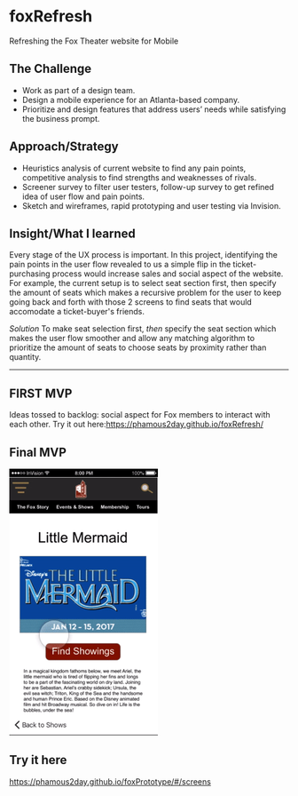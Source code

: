 # foxRefresh
Refreshing the Fox Theater website for Mobile


## The Challenge

* Work as part of a design team. 
* Design a mobile experience for an Atlanta-based company. 
* Prioritize and design features that address users’ needs while satisfying the business prompt.  

## Approach/Strategy
* Heuristics analysis of current website to find any pain points, competitive analysis to find strengths and weaknesses of rivals.
* Screener survey to filter user testers, follow-up survey to get refined idea of user flow and pain points.
* Sketch and wireframes, rapid prototyping and user testing via Invision.

## Insight/What I learned
Every stage of the UX process is important. In this project, identifying the pain points in the user flow revealed to us a simple flip in the ticket-purchasing process would increase sales and social aspect of the website. For example, the current setup is to select seat section first, then specify the amount of seats which makes a recursive problem for the user to keep going back and forth with those 2 screens to find seats that would accomodate a ticket-buyer's friends.

*Solution* To make seat selection first, _then_ specify the seat section which makes the user flow smoother and allow any matching algorithm to prioritize the amount of seats to choose seats by proximity rather than quantity.


-------------------------------------------------------------------------------------

## FIRST MVP

Ideas tossed to backlog: social aspect for Fox members to interact with each other. 
Try it out here:https://phamous2day.github.io/foxRefresh/


## Final MVP

[![animation of final MVP Fox theater ticket buying site](images/foxTHEATER.gif)](https://vimeo.com/199380079 "Fox Theater Mobile Site")


## Try it here
https://phamous2day.github.io/foxPrototype/#/screens
